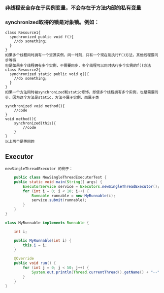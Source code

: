 ### 非线程安全存在于实例变量，不会存在于方法内部的私有变量
### synchronized取得的锁是对象锁。例如：
    class Resource1{
      synchronized public void f(){
        //do something;
      }
    }
    如果多个线程同时拥有一个资源实例，同一时刻，只有一个现在能执行f()方法，其他线程要同步等待
    但是如果多个线程拥有多个实例，不需要同步，多个线程可以同时执行多个实例的f()方法
    class Resource2{
      synchronized static public void g(){
        //do something;
      }
    }
    如果一个方法同时被synchronized和static修饰，即使多个线程拥有多个实例，也是需要同步，因为这个方法是static，方法不属于实例，而属于类
    
    synchronized void method(){
        //code
    } 
    void method(){
        synchronized(this){
            //code
        }
    }
    以上两个是等同的
    
## Executor
    newSingleThreadExecutor 的例子：
```java
    public class NewSingleThreadExecutorTest {
    public static void main(String[] args) {
        ExecutorService service = Executors.newSingleThreadExecutor();
        for (int i = 0; i < 10; i++) {
            Runnable runnable = new MyRunnable(i);
            service.submit(runnable);
        }
    }
}

class MyRunnable implements Runnable {

    int i;

    public MyRunnable(int i) {
        this.i = i;
    }

    @Override
    public void run() {
        for (int j = 0; j < 50; j++) {
            System.out.println(Thread.currentThread().getName() + "--" + i + ":" + j);
        }
    }
}
```
